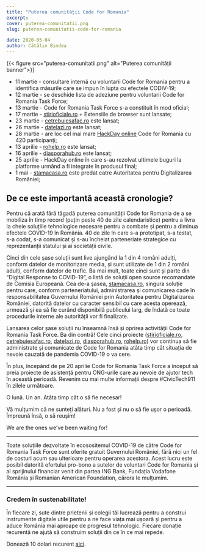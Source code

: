 ```yaml
---
title: "Puterea comunității Code for Romania"
excerpt:
cover: puterea-comunitatii.png
slug: puterea-comunitatii-code-for-romania

date: 2020-05-04
author: Cătălin Bindea
---
```


{{< figure src="puterea-comunitatii.png" alt="Puterea comunității banner">}}

- 11 martie - consultare internă cu voluntarii Code for Romania pentru a identifica măsurile care se impun în lupta cu efectele CODIV-19;
- 12 martie - se deschide lista de adeziune pentru voluntarii Code for Romania Task Force;
- 13 martie - Code for Romania Task Force s-a constituit în mod oficial;
- 17 martie - [stirioficiale.ro](https://stirioficiale.ro) + Extensiile de browser sunt lansate;
- 23 martie - [cetrebuiesafac.ro](https://cetrebuiesafac.ro) este lansat;
- 26 martie - [datelazi.ro](https://datelazi.ro) este lansat;
- 28 martie - are loc cel mai mare [HackDay online](/ro/blog/multumiri-celor-410-voluntari/) Code for Romania cu 420 participanți;
- 13 aprilie - [rohelp.ro](https://rohelp.ro) este lansat;
- 16 aprilie - [diasporahub.ro](https://diasporahub.ro) este lansat;
- 25 aprilie - HackDay online în care s-au rezolvat ultimele buguri la platforme urmând a fi integrate în produsul final;
- 1 mai - [stamacasa.ro](https://stamacasa.ro) este predat catre Autoritatea pentru Digitalizarea României;

## De ce este importantă această cronologie?

Pentru că arată fără tăgadă puterea comunității Code for Romania de a se mobiliza în timp record (puțin peste 40 de zile calendaristice) pentru a livra la cheie soluțiile tehnologice necesare pentru a combate și pentru a diminua efectele COVID-19 în România. 40 de zile în care s-a prototipat, s-a testat, s-a codat, s-a comunicat și s-au încheiat parteneriate strategice cu reprezentanții statului și ai societății civile.

Cinci din cele șase soluții sunt live ajungând la 1 din 4 români adulți, conform datelor de monitorizare media, și sunt utilizate de 1 din 2 români adulți, conform datelor de trafic. Ba mai mult, toate cinci sunt și parte din “Digital Response to COVID-19”, o listă de soluții open source recomandate de Comisia Europeană. Cea de-a șasea, [stamacasa.ro](https://stamacasa.ro), singura soluție pentru care, conform parteneriatului, administrarea și comunicarea cade în responsabilitatea Guvernului României prin Autoritatea pentru Digitalizarea României, datorită datelor cu caracter sensibil cu care acesta operează, urmează și ea să fie curând disponibilă publicului larg, de îndată ce toate procedurile interne ale autorității vor fi finalizate.

Lansarea celor șase soluții nu înseamnă însă și oprirea activității Code for Romania Task Force. Ba din contră! Cele cinci proiecte ([stirioficiale.ro](https://stirioficiale.ro), [cetrebuiesafac.ro](https://cetrebuiesafac.ro), [datelazi.ro](https://datelazi.ro), [diasporahub.ro](https://diasporahub.ro), [rohelp.ro](https://rohelp.ro)) vor continua să fie administrate și comunicate de Code for Romania atâta timp cât situația de nevoie cauzată de pandemia COVID-19 o va cere.

În plus, începând de pe 20 aprilie Code for Romania Task Force a început să preia proiecte de asistență pentru ONG-urile care au nevoie de ajutor tech în această perioadă. Revenim cu mai multe informații despre #CivicTech911 în zilele următoare.

O lună. Un an. Atâta timp cât o să fie necesar!

Vă mulțumim că ne sunteți alături. Nu a fost și nu o să fie ușor o perioadă. Împreună însă, o să reușim!

We are the ones we’ve been waiting for!

---

Toate soluțiile dezvoltate în ecosositemul COVID-19 de către Code for Romania Task Force sunt oferite gratuit Guvernului României, fără nici un fel de costuri acum sau ulterioare pentru operarea acestora. Acest lucru este posibil datorită efortului pro-bono a sutelor de voluntari Code for Romania și al sprijinului financiar venit din partea ING Bank, Fundația Vodafone România și Romanian American Foundation, cărora le mulțumim.

---

### Credem în sustenabilitate!

În fiecare zi, sute dintre prietenii și colegii tăi lucrează pentru a construi instrumente digitale utile pentru a ne face viața mai ușoară și pentru a aduce România mai aproape de progresul tehnologic. Fiecare donație recurentă ne ajută să construim soluții din ce în ce mai repede.

Donează 10 dolari recurent [aici](/ro/doneaza/).
